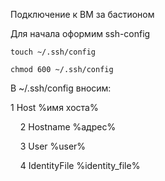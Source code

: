 Подключение к ВМ за бастионом

Для начала оформим ssh-config

`touch ~/.ssh/config`

`chmod 600 ~/.ssh/config`

В ~/.ssh/config вносим:

1 Host %имя хоста%

&nbsp;&nbsp;&nbsp;&nbsp;2 Hostname %адрес%

&nbsp;&nbsp;&nbsp;&nbsp;3 User %user%

&nbsp;&nbsp;&nbsp;&nbsp;4 IdentityFile %identity_file%
